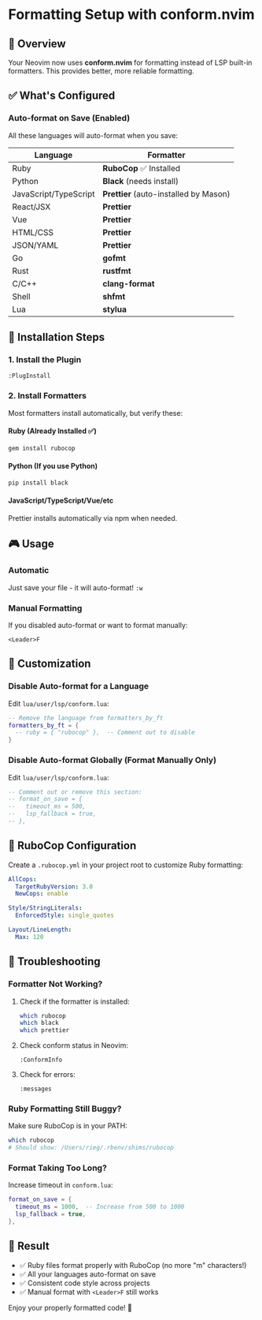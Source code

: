 # Formatting Setup with conform.nvim

## 🎯 Overview

Your Neovim now uses **conform.nvim** for formatting instead of LSP built-in formatters. This provides better, more reliable formatting.

## ✅ What's Configured

### Auto-format on Save (Enabled)
All these languages will auto-format when you save:

| Language | Formatter |
|----------|-----------|
| Ruby | **RuboCop** ✅ Installed |
| Python | **Black** (needs install) |
| JavaScript/TypeScript | **Prettier** (auto-installed by Mason) |
| React/JSX | **Prettier** |
| Vue | **Prettier** |
| HTML/CSS | **Prettier** |
| JSON/YAML | **Prettier** |
| Go | **gofmt** |
| Rust | **rustfmt** |
| C/C++ | **clang-format** |
| Shell | **shfmt** |
| Lua | **stylua** |

## 🔧 Installation Steps

### 1. Install the Plugin
```vim
:PlugInstall
```

### 2. Install Formatters

Most formatters install automatically, but verify these:

#### Ruby (Already Installed ✅)
```bash
gem install rubocop
```

#### Python (If you use Python)
```bash
pip install black
```

#### JavaScript/TypeScript/Vue/etc
Prettier installs automatically via npm when needed.

## 🎮 Usage

### Automatic
Just save your file - it will auto-format! `:w`

### Manual Formatting
If you disabled auto-format or want to format manually:
```vim
<Leader>F
```

## 🔧 Customization

### Disable Auto-format for a Language
Edit `lua/user/lsp/conform.lua`:

```lua
-- Remove the language from formatters_by_ft
formatters_by_ft = {
  -- ruby = { "rubocop" },  -- Comment out to disable
}
```

### Disable Auto-format Globally (Format Manually Only)
Edit `lua/user/lsp/conform.lua`:

```lua
-- Comment out or remove this section:
-- format_on_save = {
--   timeout_ms = 500,
--   lsp_fallback = true,
-- },
```

## 📝 RuboCop Configuration

Create a `.rubocop.yml` in your project root to customize Ruby formatting:

```yaml
AllCops:
  TargetRubyVersion: 3.0
  NewCops: enable

Style/StringLiterals:
  EnforcedStyle: single_quotes

Layout/LineLength:
  Max: 120
```

## 🐛 Troubleshooting

### Formatter Not Working?
1. Check if the formatter is installed:
   ```bash
   which rubocop
   which black
   which prettier
   ```

2. Check conform status in Neovim:
   ```vim
   :ConformInfo
   ```

3. Check for errors:
   ```vim
   :messages
   ```

### Ruby Formatting Still Buggy?
Make sure RuboCop is in your PATH:
```bash
which rubocop
# Should show: /Users/rieg/.rbenv/shims/rubocop
```

### Format Taking Too Long?
Increase timeout in `conform.lua`:
```lua
format_on_save = {
  timeout_ms = 1000,  -- Increase from 500 to 1000
  lsp_fallback = true,
},
```

## 🎉 Result

- ✅ Ruby files format properly with RuboCop (no more "m" characters!)
- ✅ All your languages auto-format on save
- ✅ Consistent code style across projects
- ✅ Manual format with `<Leader>F` still works

Enjoy your properly formatted code! 🚀

